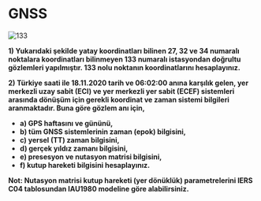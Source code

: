 # GNSS

![133](https://i.imgur.com/bjr3WFO.png)

  **1) Yukarıdaki şekilde yatay koordinatları bilinen 27, 32 ve 34 numaralı noktalara koordinatları bilinmeyen 133 numaralı istasyondan doğrultu gözlemleri yapılmıştır. 133 nolu noktanın koordinatlarını hesaplayınız.**




  **2) Türkiye saati ile 18.11.2020 tarih ve 06:02:00 anına karşılık gelen, yer merkezli uzay sabit (ECI) ve yer merkezli yer sabit (ECEF) sistemleri arasında dönüşüm için gerekli   koordinat ve zaman sistemi bilgileri aranmaktadır. Buna göre gözlem anı için,**
  
+ **a) GPS haftasını ve gününü,**
+ **b) tüm GNSS sistemlerinin zaman (epok) bilgisini,**
+ **c) yersel (TT) zaman bilgisini,**
+ **d) gerçek yıldız zamanı bilgisini,**
+ **e) presesyon ve nutasyon matrisi bilgisini,**
+ **f) kutup hareketi bilgisini hesaplayınız.**


**Not: Nutasyon matrisi kutup hareketi (yer dönüklük) parametrelerini IERS C04 tablosundan IAU1980 modeline göre alabilirsiniz.**
